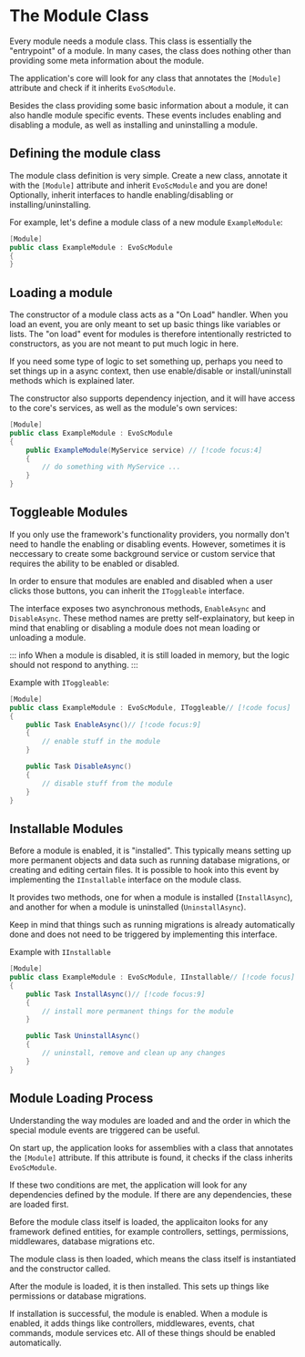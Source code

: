 # The Module Class
Every module needs a module class. This class is essentially the "entrypoint" of a module. In many cases, the class does nothing other than providing some meta information about the module.

The application's core will look for any class that annotates the `[Module]` attribute and check if it inherits `EvoScModule`.

Besides the class providing some basic information about a module, it can also handle module specific events. These events includes enabling and disabling a module, as well as installing and uninstalling a module.

## Defining the module class
The module class definition is very simple. Create a new class, annotate it with the `[Module]` attribute and inherit `EvoScModule` and you are done! Optionally, inherit interfaces to handle enabling/disabling or installing/uninstalling.

For example, let's define a module class of a new module `ExampleModule`:
```csharp
[Module]
public class ExampleModule : EvoScModule
{
}
```

## Loading a module
The constructor of a module class acts as a "On Load" handler. When you load an event, you are only meant to set up basic things like variables or lists. The "on load" event for modules is therefore intentionally restricted to constructors, as you are not meant to put much logic in here.

If you need some type of logic to set something up, perhaps you need to set things up in a async context, then use enable/disable or install/uninstall methods which is explained later.

The constructor also supports dependency injection, and it will have access to the core's services, as well as the module's own services:
```csharp
[Module]
public class ExampleModule : EvoScModule
{
    public ExampleModule(MyService service) // [!code focus:4]
    {
        // do something with MyService ...
    }
}
```

## Toggleable Modules
If you only use the framework's functionality providers, you normally don't need to handle the enabling or disabling events. However, sometimes it is neccessary to create some background service or custom service that requires the ability to be enabled or disabled.

In order to ensure that modules are enabled and disabled when a user clicks those buttons, you can inherit the `IToggleable` interface.

The interface exposes two asynchronous methods, `EnableAsync` and `DisableAsync`. These method names are pretty self-explainatory, but keep in mind that enabling or disabling a module does not mean loading or unloading a module.

::: info
When a module is disabled, it is still loaded in memory, but the logic should not respond to anything.
:::

Example with `IToggleable`:
```csharp
[Module]
public class ExampleModule : EvoScModule, IToggleable// [!code focus]
{
    public Task EnableAsync()// [!code focus:9]
    {
        // enable stuff in the module
    }

    public Task DisableAsync()
    {
        // disable stuff from the module
    }
}
```

## Installable Modules
Before a module is enabled, it is "installed". This typically means setting up more permanent objects and data such as running database migrations, or creating and editing certain files. It is possible to hook into this event by implementing the `IInstallable` interface on the module class.

It provides two methods, one for when a module is installed (`InstallAsync`), and another for when a module is uninstalled (`UninstallAsync`).

Keep in mind that things such as running migrations is already automatically done and does not need to be triggered by implementing this interface.

Example with `IInstallable`
```csharp
[Module]
public class ExampleModule : EvoScModule, IInstallable// [!code focus]
{
    public Task InstallAsync()// [!code focus:9]
    {
        // install more permanent things for the module
    }

    public Task UninstallAsync()
    {
        // uninstall, remove and clean up any changes
    }
}
```

## Module Loading Process
Understanding the way modules are loaded and and the order in which the special module events are triggered can be useful.

On start up, the application looks for assemblies with a class that annotates the `[Module]` attribute. If this attribute is found, it checks if the class inherits `EvoScModule`.

If these two conditions are met, the application will look for any dependencies defined by the module. If there are any dependencies, these are loaded first.

Before the module class itself is loaded, the applicaiton looks for any framework defined entities, for example controllers, settings, permissions, middlewares, database migrations etc.

The module class is then loaded, which means the class itself is instantiated and the constructor called.

After the module is loaded, it is then installed. This sets up things like permissions or database migrations.

If installation is successful, the module is enabled. When a module is enabled, it adds things like controllers, middlewares, events, chat commands, module services etc. All of these things should be enabled automatically.